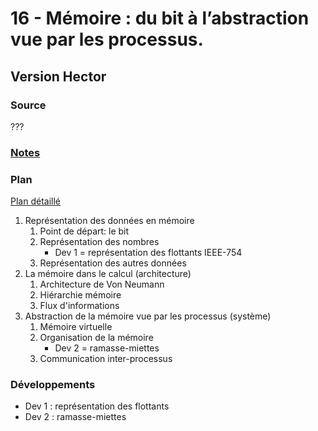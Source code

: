 # 16 - Mémoire : du bit à l’abstraction vue par les processus. #

## Version Hector ##

### Source ###

???

### [Notes](notesHDN.md) ###

### Plan ###

[Plan détaillé](planHDN.pdf)

1. Représentation des données en mémoire
   1. Point de départ: le bit
   2. Représentation des nombres
	  * Dev 1 = représentation des flottants IEEE-754
   3. Représentation des autres données
2. La mémoire dans le calcul (architecture)
	1. Architecture de Von Neumann
	2. Hiérarchie mémoire
	3. Flux d'informations
3. Abstraction de la mémoire vue par les processus (système)
   1. Mémoire virtuelle
   2. Organisation de la mémoire
	  * Dev 2 = ramasse-miettes
   3. Communication inter-processus

### Développements ###

- Dev 1 : représentation des flottants
- Dev 2 : ramasse-miettes
